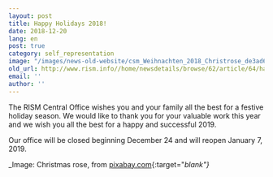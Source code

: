 ```yaml
---
layout: post
title: Happy Holidays 2018!
date: 2018-12-20
lang: en
post: true
category: self_representation
image: "/images/news-old-website/csm_Weihnachten_2018_Christrose_de3ad64308.jpg"
old_url: http://www.rism.info//home/newsdetails/browse/62/article/64/happy-holidays-2018.html
email: ''
author: ''
---
```


The RISM Central Office wishes you and your family all the best for a festive holiday season. We would like to thank you for your valuable work this year and we wish you all the best for a happy and successful 2019.

Our office will be closed beginning December 24 and will reopen January 7, 2019.

_Image: Christmas rose, from [pixabay.com](https://pixabay.com/de/christrose-weihnachten-wei%C3%9F-natur-1212674/){:target="_blank"}_



